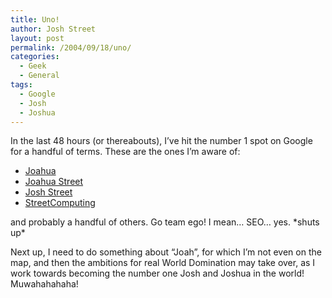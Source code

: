 ```yaml
---
title: Uno!
author: Josh Street
layout: post
permalink: /2004/09/18/uno/
categories:
  - Geek
  - General
tags:
  - Google
  - Josh
  - Joshua
---
```

In the last 48 hours (or thereabouts), I&#8217;ve hit the number 1 spot on Google for a handful of terms. These are the ones I&#8217;m aware of<!--more-->:

*   [Joahua][1]
*   [Joahua Street][2]
*   [Josh Street][3]
*   [StreetComputing][4]

and probably a handful of others. Go team ego! I mean&#8230; SEO&#8230; yes. \*shuts up\*

Next up, I need to do something about &#8220;Joah&#8221;, for which I&#8217;m not even on the map, and then the ambitions for real World Domination may take over, as I work towards becoming the number one Josh and Joshua in the world! Muwahahahaha!

 [1]: http://www.google.com/search?q=Joahua
 [2]: http://www.google.com/search?q=Joahua+Street
 [3]: http://www.google.com/search?q=Josh+Street
 [4]: http://www.google.com/search?q=StreetComputing